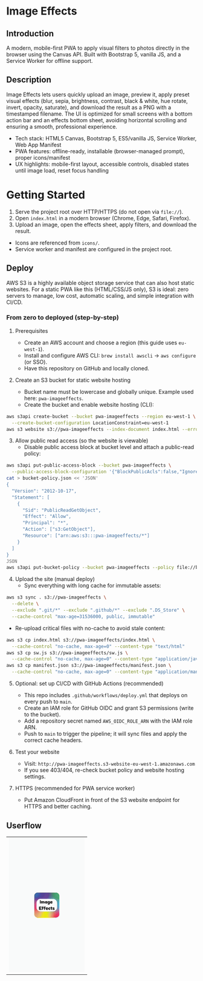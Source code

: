 # Image Effects

## Introduction
A modern, mobile-first PWA to apply visual filters to photos directly in the browser using the Canvas API. Built with Bootstrap 5, vanilla JS, and a Service Worker for offline support.

## Description
Image Effects lets users quickly upload an image, preview it, apply preset visual effects (blur, sepia, brightness, contrast, black & white, hue rotate, invert, opacity, saturate), and download the result as a PNG with a timestamped filename. The UI is optimized for small screens with a bottom action bar and an effects bottom sheet, avoiding horizontal scrolling and ensuring a smooth, professional experience.

- Tech stack: HTML5 Canvas, Bootstrap 5, ES5/vanilla JS, Service Worker, Web App Manifest
- PWA features: offline-ready, installable (browser-managed prompt), proper icons/manifest
- UX highlights: mobile-first layout, accessible controls, disabled states until image load, reset focus handling

# Getting Started
1. Serve the project root over HTTP/HTTPS (do not open via `file://`).
2. Open `index.html` in a modern browser (Chrome, Edge, Safari, Firefox).
3. Upload an image, open the effects sheet, apply filters, and download the result.

- Icons are referenced from `icons/`.
- Service worker and manifest are configured in the project root.

## Deploy

AWS S3 is a highly available object storage service that can also host static websites. For a static PWA like this (HTML/CSS/JS only), S3 is ideal: zero servers to manage, low cost, automatic scaling, and simple integration with CI/CD.

### From zero to deployed (step-by-step)
1. Prerequisites
   - Create an AWS account and choose a region (this guide uses `eu-west-1`).
   - Install and configure AWS CLI: `brew install awscli` → `aws configure` (or SSO).
   - Have this repository on GitHub and locally cloned.

2. Create an S3 bucket for static website hosting
   - Bucket name must be lowercase and globally unique. Example used here: `pwa-imageeffects`.
   - Create the bucket and enable website hosting (CLI):
```bash
aws s3api create-bucket --bucket pwa-imageeffects --region eu-west-1 \
  --create-bucket-configuration LocationConstraint=eu-west-1
aws s3 website s3://pwa-imageeffects --index-document index.html --error-document index.html
```

3. Allow public read access (so the website is viewable)
   - Disable public access block at bucket level and attach a public-read policy:
```bash
aws s3api put-public-access-block --bucket pwa-imageeffects \
  --public-access-block-configuration '{"BlockPublicAcls":false,"IgnorePublicAcls":false,"BlockPublicPolicy":false,"RestrictPublicBuckets":false}'
cat > bucket-policy.json << 'JSON'
{
  "Version": "2012-10-17",
  "Statement": [
    {
      "Sid": "PublicReadGetObject",
      "Effect": "Allow",
      "Principal": "*",
      "Action": ["s3:GetObject"],
      "Resource": ["arn:aws:s3:::pwa-imageeffects/*"]
    }
  ]
}
JSON
aws s3api put-bucket-policy --bucket pwa-imageeffects --policy file://bucket-policy.json
```

4. Upload the site (manual deploy)
   - Sync everything with long cache for immutable assets:
```bash
aws s3 sync . s3://pwa-imageeffects \
  --delete \
  --exclude ".git/*" --exclude ".github/*" --exclude ".DS_Store" \
  --cache-control "max-age=31536000, public, immutable"
```
   - Re-upload critical files with no-cache to avoid stale content:
```bash
aws s3 cp index.html s3://pwa-imageeffects/index.html \
  --cache-control "no-cache, max-age=0" --content-type "text/html"
aws s3 cp sw.js s3://pwa-imageeffects/sw.js \
  --cache-control "no-cache, max-age=0" --content-type "application/javascript"
aws s3 cp manifest.json s3://pwa-imageeffects/manifest.json \
  --cache-control "no-cache, max-age=0" --content-type "application/manifest+json"
```

5. Optional: set up CI/CD with GitHub Actions (recommended)
   - This repo includes `.github/workflows/deploy.yml` that deploys on every push to `main`.
   - Create an IAM role for GitHub OIDC and grant S3 permissions (write to the bucket).
   - Add a repository secret named `AWS_OIDC_ROLE_ARN` with the IAM role ARN.
   - Push to `main` to trigger the pipeline; it will sync files and apply the correct cache headers.

6. Test your website
   - Visit: `http://pwa-imageeffects.s3-website-eu-west-1.amazonaws.com`
   - If you see 403/404, re-check bucket policy and website hosting settings.

7. HTTPS (recommended for PWA service worker)
   - Put Amazon CloudFront in front of the S3 website endpoint for HTTPS and better caching.



## Userflow
<div align="left">
<table>
  <tr>
    <td><img src="docs/img/imageeffects-usage.gif" alt="imageeffects User Flow" width="200"/></td>
  </tr>
</table>
</div>

